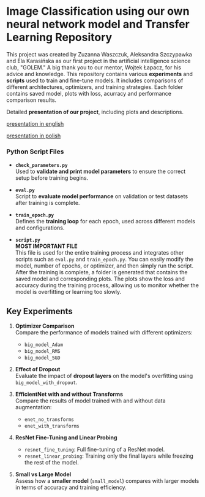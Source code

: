 # **Image Classification using our own neural network model and Transfer Learning Repository**

This project was created by Zuzanna Waszczuk, Aleksandra Szczypawka and Ela Karasińska as our first project in the artificial intelligence science club, "GOLEM." A big thank you to our mentor, Wojtek Łapacz, for his advice and knowledge.
This repository contains various **experiments** and **scripts** used to train and fine-tune models. It includes comparisons of different architectures, optimizers, and training strategies. Each folder contains saved model, plots with loss, acurracy and performance comparison results. 

Detailed **presentation of our project**, including plots and descriptions.

[presentation in english](https://www.canva.com/design/DAGP7cwss4Q/iwJalHHFrlgvEFytPdbOUw/view?utm_content=DAGP7cwss4Q&utm_campaign=designshare&utm_medium=link&utm_source=editor)

[presentation in polish](https://www.canva.com/design/DAGCnfvyrGs/Cd4GIMKMWnXS3HWC1JVJyA/view?utm_content=DAGCnfvyrGs&utm_campaign=designshare&utm_medium=link&utm_source=editor)


### **Python Script Files**

- **`check_parameters.py`**  
  Used to **validate and print model parameters** to ensure the correct setup before training begins.

- **`eval.py`**  
  Script to **evaluate model performance** on validation or test datasets after training is complete.

- **`train_epoch.py`**  
  Defines the **training loop** for each epoch, used across different models and configurations.
  
- **`script.py`**  
**MOST IMPORTANT FILE**  
This file is used for the entire training process and integrates other scripts such as `eval.py` and `train_epoch.py`. You can easily modify the model, number of epochs, or optimizer, and then simply run the script. After the training is complete, a folder is generated that contains the saved model and corresponding plots. The plots show the loss and accuracy during the training process, allowing us to monitor whether the model is overfitting or learning too slowly.


## **Key Experiments**

1. **Optimizer Comparison**  
   Compare the performance of models trained with different optimizers:  
   - `big_model_Adam`  
   - `big_model_RMS`  
   - `big_model_SGD`

2. **Effect of Dropout**  
   Evaluate the impact of **dropout layers** on the model's overfitting using `big_model_with_dropout`.

3. **EfficientNet with and without Transforms**  
   Compare the results of model trained with and without data augmentation:  
   - `enet_no_transforms`  
   - `enet_with_transforms`

4. **ResNet Fine-Tuning and Linear Probing**  
   - `resnet_fine_tuning`: Full fine-tuning of a ResNet model.  
   - `resnet_linear_probing`: Training only the final layers while freezing the rest of the model.

5. **Small vs Large Model**  
   Assess how a **smaller model** (`small_model`) compares with larger models in terms of accuracy and training efficiency.

